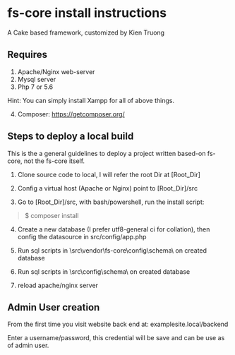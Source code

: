 # fs-core install instructions

A Cake based framework, customized by Kien Truong


## Requires

1. Apache/Nginx web-server
2. Mysql server
3. Php 7 or 5.6

Hint: You can simply install Xampp for all of above things.

4. Composer: https://getcomposer.org/

## Steps to deploy a local build

This is the a general guidelines to deploy a project written based-on fs-core, not the fs-core itself.


1. Clone source code to local, I will refer the root Dir at [Root_Dir]

2. Config a virtual host (Apache or Nginx) point to [Root_Dir]/src

3. Go to [Root_Dir]/src, with bash/powershell, run the install script:

> $ composer install

4. Create a new database (I prefer utf8-general ci for collation), then config the datasource in src/config/app.php

5. Run sql scripts in \src\vendor\fs-core\config\schema\ on created database

6. Run sql scripts in \src\config\schema\ on created database

7. reload apache/nginx server


## Admin User creation

From the first time you visit website back end at: examplesite.local/backend

Enter a username/password, this credential will be save and can be use as of admin user.


